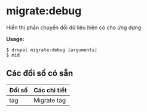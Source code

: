 # migrate:debug
Hiển thị phần chuyển đổi dữ liệu hiện có cho ứng dựng

**Usage:**
```
$ drupal migrate:debug [arguments]
$ mid  
```

## Các đối số có sẵn
Đối số | Các chi tiết
---------|-------------
tag | Migrate tag
